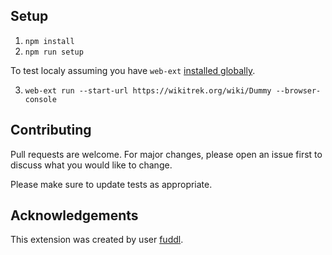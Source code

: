 ## Setup

1. `npm install`
2. `npm run setup`

To test localy assuming you have `web-ext`
[installed globally](https://github.com/mozilla/web-ext?tab=readme-ov-file#global-command).

3. `web-ext run --start-url https://wikitrek.org/wiki/Dummy --browser-console`

## Contributing

Pull requests are welcome. For major changes, please open an issue first to
discuss what you would like to change.

Please make sure to update tests as appropriate.

## Acknowledgements

This extension was created by user [fuddl](https://github.com/fuddl).
